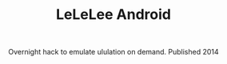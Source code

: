 <h1 align="center">LeLeLee Android</h1></br>
<p align="center">Overnight hack to emulate ululation on demand. Published 2014</p>

<p align="center">
<img src="https://github.com/seljabali/lelelee-android/blob/master/Graphics/demo.gif?raw=true" alt="" data-canonical-src="" />
